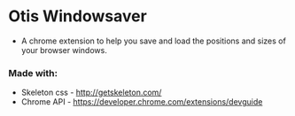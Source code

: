 # Otis Windowsaver 
- A chrome extension to help you save and load the positions and sizes of your browser windows.
### Made with:
- Skeleton css - http://getskeleton.com/
- Chrome API - https://developer.chrome.com/extensions/devguide